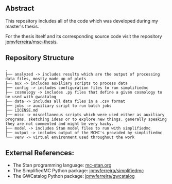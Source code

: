 ## Abstract
This repository includes all of the code which was developed during my master's thesis.

For the thesis itself and its corresponding source code visit the repository [jpmvferreira/msc-thesis](https://github.com/jpmvferreira/msc-thesis).

## Repository Structure
```
.
├── analyzed -> includes results which are the output of processing data files, mostly made up of plots
├── aux -> includes auxiliary scripts to process data
├── config -> includes configuration files to run simplifiedmc
├── cosmology -> includes .py files that define a given cosmology to be used with gwcatalog
├── data -> includes all data files in a .csv format
├── jobs -> auxiliary script to run batch jobs
├── LICENSE.md
├── misc -> miscellaneous scripts which were used either as auxiliary programs, sketching ideas or to explore new things. generally speaking they are not commented and might be very hacky.
├── model -> includes Stan model files to run with simplifiedmc
├── output -> includes output of the MCMC's provided by simplifiedmc
└── venv -> virtual environment used throughout the work
```

## External References:
- The Stan programming language: [mc-stan.org](https://mc-stan.org/)
- The SimplifiedMC Python package: [jpmvferreira/simplifiedmc](https://github.com/jpmvferreira/simplifiedmc)
- The GWCatalog Python package: [jpmvferreira/gwcatalog](https://github.com/jpmvferreira/gwcatalog)
